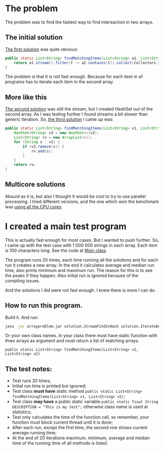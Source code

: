 # The problem

The problem was to find the fastest way to find intersaction in two arrays.

## The initial solution

[The first solution](solutions/solution/SimpleStream.java)  was quite obvious:

```java
public static List<String> findMatchingItems(List<String> a1, List<String> a2) {
	return a1.stream().filter(t -> a2.contains(t)).collect(Collectors.toList());
}
```

The problem is that it is not fast enough. Because for each item in a1 programs has to iterate each item in the second array.

## More like this

[The second solution](src\main\solutions\solution\StreamFindInHash.java) was still the stream, but I created HashSet out of the second array. As I was testing further I found streams a bit slower than generic iteration. So, [the third solution](src\main\solutions\solution\IterateAndFindInHash.java) I came up was:

```java
public static List<String> findMatchingItems(List<String> v1, List<String> v2) {
	HashSet<String> v3 = new HashSet<>(v2);
	List<String> rv = new ArrayList<>();
	for (String s : v1) {
		if (v3.remove(s)) {
			rv.add(s);
		}
	}
	return rv;
}
```

## Multicore solutions

Absurd as it is, but also I thought It would be cool to try to use parallel processing. I tried different versions, and the one which won the benchmark was [using all the CPU cores](src\main\solutions\solution\FullCpuThreadsMethod.java)

# I created a main test program

This is actually fast enough for most cases. But I wanted to push further. So, I came up with the test case with 1 000 000 strings in each array. Each item is 100 characters long. See the code at [Main class](src/main/java/Main.java)

The program runs 20 times, each time running all the solutions and for each run it creates a new array. In the end it calculates average and median run time, also prints minimum and maximum run. The reason for this is to see the peaks if they happen. Also initial run is ignored because of the compiling issues.

And the solutions I did were not fast enough. I knew there is more I can do.


## How to run this program.

Build it. And run:

```bash
java -jar arrayproblem.jar solution.StreamFindInHash solution.IterateAndFindInHash solution.FullCpuThreadsMethod
```

Or your own class names. In your class there must have static function with thwo arrays as argument and must return a list of matching arrays.

```
public static List<String> findMatchingItems(List<String> v1, List<String> v2)
```

## The test notes:

- Test runs 20 times;
- Initial run time is printed but ignored;
- Test class **must have** static method `public static List<String> findMatchingItems(List<String> v1, List<String> v2)`;
- Test class **may have** a public static variable `public static final String DESCRIPTION = "This is my test";` otherwise class name is used at statistics;
- Test only calculates the time of the function call, so remember, your function must block current thread until it is done;
- After each run, except the first time, the second row shows current average running time;
- At the end of 20 iterations maximum, minimum, average and median time of the running time of all methods is listed.

